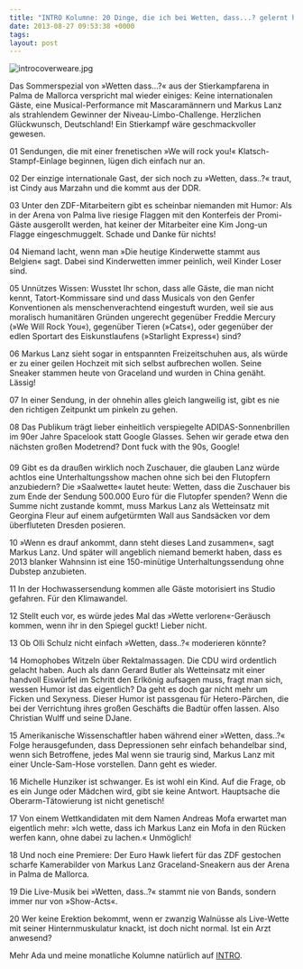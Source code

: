 ```yaml
---
title: "INTRO Kolumne: 20 Dinge, die ich bei Wetten, dass...? gelernt habe"
date: 2013-08-27 09:53:38 +0000
tags: 
layout: post
---
```

<img src="/content/images/introcoverweare.jpg" alt="introcoverweare.jpg" />

Das Sommerspezial von »Wetten dass...?« aus der Stierkampfarena in Palma de Mallorca verspricht mal wieder einiges: Keine internationalen Gäste, eine Musical-Performance mit Mascaramännern und Markus Lanz als strahlendem Gewinner der Niveau-Limbo-Challenge. Herzlichen Glückwunsch, Deutschland! Ein Stierkampf wäre geschmackvoller gewesen.
 
01 Sendungen, die mit einer frenetischen »We will rock you!« Klatsch-Stampf-Einlage beginnen, lügen dich einfach nur an.
 
02 Der einzige internationale Gast, der sich noch zu »Wetten, dass..?« traut, ist Cindy aus Marzahn und die kommt aus der DDR.
 
03 Unter den ZDF-Mitarbeitern gibt es scheinbar niemanden mit Humor: Als in der Arena von Palma live riesige Flaggen mit den Konterfeis der Promi-Gäste ausgerollt werden, hat keiner der Mitarbeiter eine Kim Jong-un Flagge eingeschmuggelt. Schade und Danke für nichts!

04 Niemand lacht, wenn man »Die heutige Kinderwette stammt aus Belgien« sagt. Dabei sind Kinderwetten immer peinlich, weil Kinder Loser sind.
 
05 Unnützes Wissen: Wusstet Ihr schon, dass alle Gäste, die man nicht kennt, Tatort-Kommissare sind und dass Musicals von den Genfer Konventionen als menschenverachtend eingestuft wurden, weil sie aus moralisch humanitären Gründen ungerecht gegenüber Freddie Mercury (»We Will Rock You«), gegenüber Tieren (»Cats«), oder gegenüber der edlen Sportart des Eiskunstlaufens (»Starlight Express«) sind?
 
06 Markus Lanz sieht sogar in entspannten Freizeitschuhen aus, als würde er zu einer geilen Hochzeit mit sich selbst aufbrechen wollen. Seine Sneaker stammen heute von Graceland und wurden in China genäht. Lässig!
 
07 In einer Sendung, in der ohnehin alles gleich langweilig ist, gibt es nie den richtigen Zeitpunkt um pinkeln zu gehen.
 
08 Das Publikum trägt lieber einheitlich verspiegelte ADIDAS-Sonnenbrillen im 90er Jahre Spacelook statt Google Glasses. Sehen wir gerade etwa den nächsten großen Modetrend? Dont fuck with the 90s, Google!
 
09 Gibt es da draußen wirklich noch Zuschauer, die glauben Lanz würde achtlos eine Unterhaltungsshow machen ohne sich bei den Flutopfern anzubiedern? Die »Saalwette« lautet heute: Wetten, dass die Zuschauer bis zum Ende der Sendung 500.000 Euro für die Flutopfer spenden? Wenn die Summe nicht zustande kommt, muss Markus Lanz als Wetteinsatz mit Georgina Fleur auf einem aufgetürmten Wall aus Sandsäcken vor dem überfluteten Dresden posieren.
 
10 »Wenn es drauf ankommt, dann steht dieses Land zusammen«, sagt Markus Lanz. Und später will angeblich niemand bemerkt haben, dass es 2013 blanker Wahnsinn ist eine 150-minütige Unterhaltungssendung ohne Dubstep anzubieten.

11 In der Hochwassersendung kommen alle Gäste motorisiert ins Studio gefahren. Für den Klimawandel.

 
12 Stellt euch vor, es würde jedes Mal das »Wette verloren«-Geräusch kommen, wenn ihr in den Spiegel guckt! Lieber nicht.

 
13 Ob Olli Schulz nicht einfach »Wetten, dass..?« moderieren könnte?

14 Homophobes Witzeln über Rektalmassagen. Die CDU wird ordentlich gelacht haben. Auch als dann Gerard Butler als Wetteinsatz mit einer handvoll Eiswürfel im Schritt den Erlkönig aufsagen muss, fragt man sich, wessen Humor ist das eigentlich? Da geht es doch gar nicht mehr um Ficken und Sexyness. Dieser Humor ist passgenau für Hetero-Pärchen, die bei der Verrichtung ihres großen Geschäfts die Badtür offen lassen. Also Christian Wulff und seine DJane.

 
15 Amerikanische Wissenschaftler haben während einer »Wetten, dass..?« Folge herausgefunden, dass Depressionen sehr einfach behandelbar sind, wenn sich Betroffene, jedes Mal wenn sie traurig sind, Markus Lanz mit einer Uncle-Sam-Hose vorstellen. Dann geht es wieder.

 
16 Michelle Hunziker ist schwanger. Es ist wohl ein Kind. Auf die Frage, ob es ein Junge oder Mädchen wird, gibt sie keine Antwort. Hauptsache die Oberarm-Tätowierung ist nicht genetisch!
 

17 Von einem Wettkandidaten mit dem Namen Andreas Mofa erwartet man eigentlich mehr: »Ich wette, dass ich Markus Lanz ein Mofa in den Rücken werfen kann, ohne dabei zu lachen.« Unmöglich!

 
18 Und noch eine Premiere: Der Euro Hawk liefert für das ZDF gestochen scharfe Kamerabilder von Markus Lanz Graceland-Sneakern aus der Arena in Palma de Mallorca.

 
19 Die Live-Musik bei »Wetten, dass..?« stammt nie von Bands, sondern immer nur von »Show-Acts«.

 
20 Wer keine Erektion bekommt, wenn er zwanzig Walnüsse als Live-Wette mit seiner Hinternmuskulatur knackt, ist doch nicht normal. Ist ein Arzt anwesend?

Mehr Ada und meine monatliche Kolumne natürlich auf [INTRO](http://www.intro.de/autor/Ada%20Blitzkrieg).
